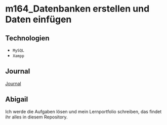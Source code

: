 # m164_Datenbanken erstellen und Daten einfügen

## Technologien  
- ``MySQL``
- ``Xampp``
  
## Journal
[Journal](https://github.com/abigailtech/m164_Database_CreateInsert/blob/main/01_Journal/01_journal.md)

## Abigail  
Ich werde die Aufgaben lösen und mein Lernportfolio schreiben, das findet ihr alles in diesem Repository.

